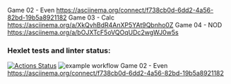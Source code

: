 Game 02 - Even https://asciinema.org/connect/f738cb0d-6dd2-4a56-82bd-19b5a8921182
Game 03 - Calc https://asciinema.org/a/XkQvhBdR4AnXP5YAt9Qbnho0Z
Game 04 - NOD https://asciinema.org/a/bOJXTcF5oVQOqUDc2wgWJ0w5s

### Hexlet tests and linter status:
[![Actions Status](https://github.com/NikGor/java-project-lvl1/workflows/hexlet-check/badge.svg)](https://github.com/NikGor/java-project-lvl1/actions)
![example workflow](https://github.com//NikGor/java-project-lvl1/actions/workflows/makefile.yml/badge.svg)
Game 02 - Even https://asciinema.org/connect/f738cb0d-6dd2-4a56-82bd-19b5a8921182
